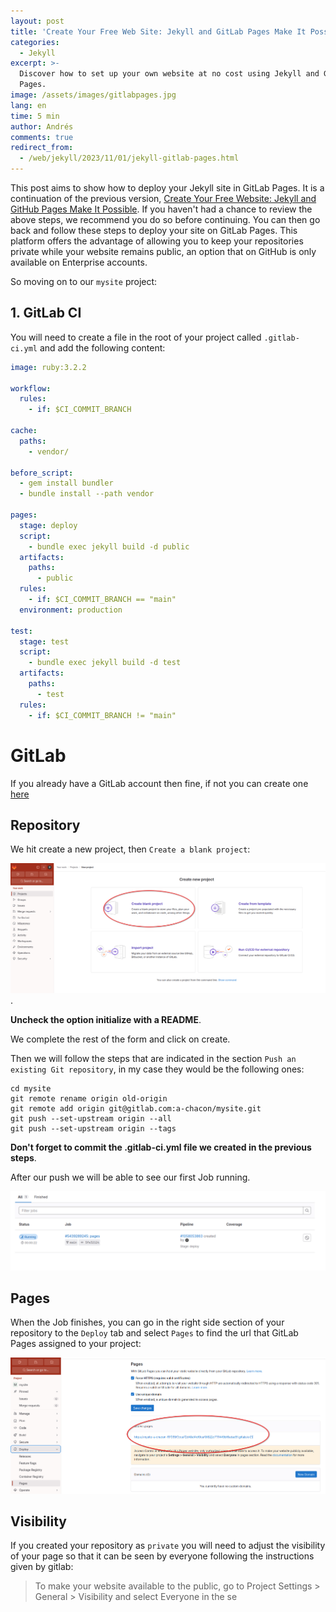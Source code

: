 ```yaml
---
layout: post
title: 'Create Your Free Web Site: Jekyll and GitLab Pages Make It Possible'
categories:
  - Jekyll
excerpt: >-
  Discover how to set up your own website at no cost using Jekyll and GitLab
  Pages.
image: /assets/images/gitlabpages.jpg
lang: en
time: 5 min
author: Andrés
comments: true
redirect_from:
  - /web/jekyll/2023/11/01/jekyll-gitlab-pages.html
---
```

This post aims to show how to deploy your Jekyll site in GitLab Pages. It is a continuation of the previous version, [Create Your Free Website: Jekyll and GitHub Pages Make It Possible](/web/jekyll/2023/10/02/make-your-wersite-with-jekyll-githubpages.html). If you haven't had a chance to review the above steps, we recommend you do so before continuing. You can then go back and follow these steps to deploy your site on GitLab Pages. This platform offers the advantage of allowing you to keep your repositories private while your website remains public, an option that on GitHub is only available on Enterprise accounts.

So moving on to our `mysite` project:

## 1. GitLab CI

You will need to create a file in the root of your project called `.gitlab-ci.yml` and add the following content:

```yaml
image: ruby:3.2.2

workflow:
  rules:
    - if: $CI_COMMIT_BRANCH

cache:
  paths:
    - vendor/

before_script:
  - gem install bundler
  - bundle install --path vendor

pages:
  stage: deploy
  script:
    - bundle exec jekyll build -d public
  artifacts:
    paths:
      - public
  rules:
    - if: $CI_COMMIT_BRANCH == "main"
  environment: production

test:
  stage: test
  script:
    - bundle exec jekyll build -d test
  artifacts:
    paths:
      - test
  rules:
    - if: $CI_COMMIT_BRANCH != "main"
```

# GitLab

If you already have a GitLab account then fine, if not you can create one [here](https://gitlab.com/users/sign_up)

## Repository

We hit create a new project, then `Create a blank project`:

![New project in gitlab](/assets/images/gitlab_new_project.png).

**Uncheck the option initialize with a README**.

We complete the rest of the form and click on create.

Then we will follow the steps that are indicated in the section `Push an existing Git repository`, in my case they would be the following ones:

```
cd mysite
git remote rename origin old-origin
git remote add origin git@gitlab.com:a-chacon/mysite.git
git push --set-upstream origin --all
git push --set-upstream origin --tags
```

**Don't forget to commit the .gitlab-ci.yml file we created in the previous steps**.

After our push we will be able to see our first Job running.

![Gitlab pages jobs](/assets/images/gitlab_pages_jobs.png)

## Pages

When the Job finishes, you can go in the right side section of your repository to the `Deploy` tab and select `Pages` to find the url that GitLab Pages assigned to your project:

![Gitlab pages url](/assets/images/gitlab_pages.png)

## Visibility

If you created your repository as `private` you will need to adjust the visibility of your page so that it can be seen by everyone following the instructions given by gitlab:

> To make your website available to the public, go to Project Settings > General > Visibility and select Everyone in the se

